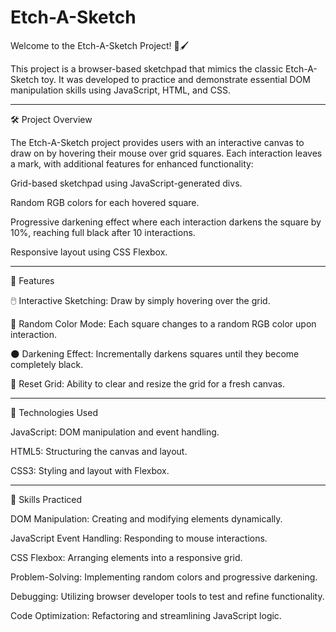 # Etch-A-Sketch

Welcome to the Etch-A-Sketch Project! 🎨🖌️

This project is a browser-based sketchpad that mimics the classic Etch-A-Sketch toy. It was developed to practice and demonstrate essential DOM manipulation skills using JavaScript, HTML, and CSS.

------------------------------------------

🛠️ Project Overview

The Etch-A-Sketch project provides users with an interactive canvas to draw on by hovering their mouse over grid squares. Each interaction leaves a mark, with additional features for enhanced functionality:

Grid-based sketchpad using JavaScript-generated divs.

Random RGB colors for each hovered square.

Progressive darkening effect where each interaction darkens the square by 10%, reaching full black after 10 interactions.

Responsive layout using CSS Flexbox.

------------------------------------------

🎯 Features

🖱️ Interactive Sketching: Draw by simply hovering over the grid.

🌈 Random Color Mode: Each square changes to a random RGB color upon interaction.

🌑 Darkening Effect: Incrementally darkens squares until they become completely black.

🔄 Reset Grid: Ability to clear and resize the grid for a fresh canvas.

------------------------------------------

🧩 Technologies Used

JavaScript: DOM manipulation and event handling.

HTML5: Structuring the canvas and layout.

CSS3: Styling and layout with Flexbox.

------------------------------------------

🧠 Skills Practiced

DOM Manipulation: Creating and modifying elements dynamically.

JavaScript Event Handling: Responding to mouse interactions.

CSS Flexbox: Arranging elements into a responsive grid.

Problem-Solving: Implementing random colors and progressive darkening.

Debugging: Utilizing browser developer tools to test and refine functionality.

Code Optimization: Refactoring and streamlining JavaScript logic.

